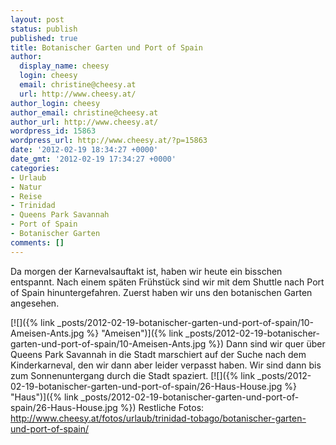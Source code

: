```yaml
---
layout: post
status: publish
published: true
title: Botanischer Garten und Port of Spain
author:
  display_name: cheesy
  login: cheesy
  email: christine@cheesy.at
  url: http://www.cheesy.at/
author_login: cheesy
author_email: christine@cheesy.at
author_url: http://www.cheesy.at/
wordpress_id: 15863
wordpress_url: http://www.cheesy.at/?p=15863
date: '2012-02-19 18:34:27 +0000'
date_gmt: '2012-02-19 17:34:27 +0000'
categories:
- Urlaub
- Natur
- Reise
- Trinidad
- Queens Park Savannah
- Port of Spain
- Botanischer Garten
comments: []
---
```

<!--:de-->Da morgen der Karnevalsauftakt ist, haben wir heute ein bisschen entspannt. Nach einem späten Frühstück sind wir mit dem Shuttle nach Port of Spain hinuntergefahren. Zuerst haben wir uns den botanischen Garten angesehen.
[![]({% link _posts/2012-02-19-botanischer-garten-und-port-of-spain/10-Ameisen-Ants.jpg %} "Ameisen")]({% link _posts/2012-02-19-botanischer-garten-und-port-of-spain/10-Ameisen-Ants.jpg %})
Dann sind wir quer über Queens Park Savannah in die Stadt marschiert auf der Suche nach dem Kinderkarneval, den wir dann aber leider verpasst haben. Wir sind dann bis zum Sonnenuntergang durch die Stadt spaziert.
[![]({% link _posts/2012-02-19-botanischer-garten-und-port-of-spain/26-Haus-House.jpg %} "Haus")]({% link _posts/2012-02-19-botanischer-garten-und-port-of-spain/26-Haus-House.jpg %})
Restliche Fotos:
http://www.cheesy.at/fotos/urlaub/trinidad-tobago/botanischer-garten-und-port-of-spain/<!--:-->
